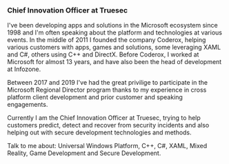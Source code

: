 ### Chief Innovation Officer at Truesec

I've been developing apps and solutions in the Microsoft ecosystem since 1998 and I'm often speaking about the platform and technologies at various events. In the middle of 2011 I founded the company Coderox, helping various customers with apps, games and solutions, some leveraging XAML and C#, others using C++ and DirectX. Before Coderox, I worked at Microsoft for almost 13 years, and have also been the head of development at Infozone.

Between 2017 and 2019 I've had the great privilige to participate in the Microsoft Regional Director program thanks to my experience in cross platform client development and prior customer and speaking engagements.

Currently I am the Chief Innovation Officer at Truesec, trying to help customers predict, detect and recover from security incidents and also helping out with secure development technologies and methods.

Talk to me about: Universal Windows Platform, C++, C#, XAML, Mixed Reality, Game Development and Secure Development.
<!--
**johanlindfors/johanlindfors** is a ✨ _special_ ✨ repository because its `README.md` (this file) appears on your GitHub profile.

Here are some ideas to get you started:

- 🔭 I’m currently working on ...
- 🌱 I’m currently learning ...
- 👯 I’m looking to collaborate on ...
- 🤔 I’m looking for help with ...
- 💬 Ask me about ...
- 📫 How to reach me: ...
- 😄 Pronouns: ...
- ⚡ Fun fact: ...
-->
